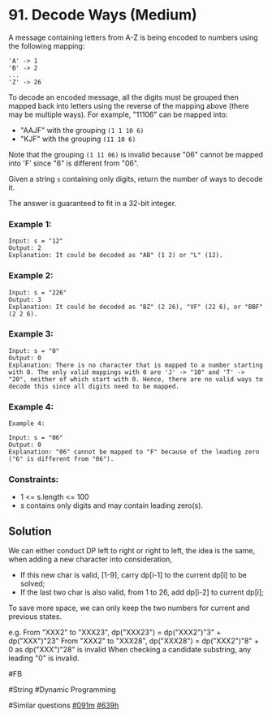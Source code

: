 # 91. Decode Ways (Medium)

A message containing letters from A-Z is being encoded to numbers using the following mapping:

```
'A' -> 1
'B' -> 2
...
'Z' -> 26
```

To decode an encoded message, all the digits must be grouped then mapped back into letters using the reverse of the mapping above (there may be multiple ways). For example, "11106" can be mapped into:

- "AAJF" with the grouping `(1 1 10 6)`
- "KJF" with the grouping `(11 10 6)`

Note that the grouping `(1 11 06)` is invalid because "06" cannot be mapped into 'F' since "6" is different from "06".

Given a string `s` containing only digits, return the number of ways to decode it.

The answer is guaranteed to fit in a 32-bit integer.

### Example 1:

```
Input: s = "12"
Output: 2
Explanation: It could be decoded as "AB" (1 2) or "L" (12).
```

### Example 2:

```
Input: s = "226"
Output: 3
Explanation: It could be decoded as "BZ" (2 26), "VF" (22 6), or "BBF" (2 2 6).
```

### Example 3:

```
Input: s = "0"
Output: 0
Explanation: There is no character that is mapped to a number starting with 0. The only valid mappings with 0 are 'J' -> "10" and 'T' -> "20", neither of which start with 0. Hence, there are no valid ways to decode this since all digits need to be mapped.
```

### Example 4:

```
Example 4:

Input: s = "06"
Output: 0
Explanation: "06" cannot be mapped to "F" because of the leading zero ("6" is different from "06").
```

### Constraints:

- 1 <= s.length <= 100
- s contains only digits and may contain leading zero(s).

## Solution

We can either conduct DP left to right or right to left, the idea is the same, when adding a new character into consideration,

- If this new char is valid, [1-9], carry dp[i-1] to the current dp[i] to be solved;
- If the last two char is also valid, from 1 to 26, add dp[i-2] to current dp[i];

To save more space, we can only keep the two numbers for current and previous states.

e.g.
From "XXX2" to "XXX23", dp("XXX23") = dp("XXX2")"3" + dp("XXX")"23"
From "XXX2" to "XXX28", dp("XXX28") = dp("XXX2")"8" + 0 as dp("XXX")"28" is invalid
When checking a candidate substring, any leading "0" is invalid.

#FB

#String #Dynamic Programming

#Similar questions [#091m](../p091m/README.md) [#639h](../p639h/README.md)
